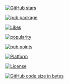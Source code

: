 [![GitHub stars](https://img.shields.io/github/stars/amjadjamali06.svg?style=social)](https://github.com/amjadjamali06)

[![pub package](https://img.shields.io/pub/v/intrinsic_grid_view.svg)](https://pub.dartlang.org/packages/intrinsic_grid_view)

[![Likes](https://badges.bar/intrinsic_grid_view/likes)](https://pub.dev/packages/intrinsic_grid_view/score)

[![popularity](https://badges.bar/intrinsic_grid_view/popularity)](https://pub.dev/packages/intrinsic_grid_view/score)

[![pub points](https://badges.bar/intrinsic_grid_view/pub%20points)](https://pub.dev/packages/intrinsic_grid_view/score)

[![Platform](https://img.shields.io/badge/platform-flutter-blue.svg)](https://flutter.dev)

[![License](https://img.shields.io/badge/License-Apache%202.0-blue.svg)](https://opensource.org/licenses/Apache-2.0)

[![GitHub code size in bytes](https://img.shields.io/github/languages/code-size/amjadjamali06/intrinsic_grid_view.svg)](https://github.com/amjadjamali06/intrinsic_grid_view)
